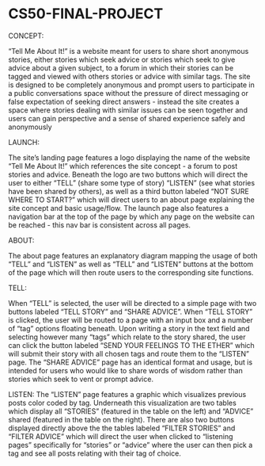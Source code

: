 # CS50-FINAL-PROJECT

CONCEPT:

“Tell Me About It!” is a website meant for users to share short anonymous stories, either stories which seek advice or stories which seek to give advice about a given subject, to a forum in which their stories can be tagged and viewed with others stories or advice with similar tags. The site is designed to be completely anonymous and prompt users to participate in a public conversations space without the pressure of direct messaging or false expectation of seeking direct answers - instead the site creates a space where stories dealing with similar issues can be seen together and users can gain perspective and a sense of shared experience safely and anonymously


LAUNCH:

The site’s landing page features a logo displaying the name of the website “Tell Me About It!” which references the site concept - a forum to post stories and advice. Beneath the logo are two buttons which will direct the user to either “TELL” (share some type of story) “LISTEN” (see what stories have been shared by others), as well as a third button labeled “NOT SURE WHERE TO START?” which will direct users to an about page explaining the site concept and basic usage/flow. The launch page also features a navigation bar at the top of the page by which any page on the website can be reached - this nav bar is consistent across all pages.


ABOUT:

The about page features an explanatory diagram mapping the usage of both “TELL” and “LISTEN” as well as “TELL” and “LISTEN” buttons at the bottom of the page which will then route users to the corresponding site functions. 


TELL:

When “TELL” is selected, the user will be directed to a simple page with two buttons labeled “TELL STORY” and “SHARE ADVICE”. When “TELL STORY” is clicked, the user will be routed to a page with an input box and a number of “tag” options floating beneath. Upon writing a story in the text field and selecting however many “tags” which relate to the story shared, the user can click the button labeled “SEND YOUR FEELINGS TO THE ETHER” which will submit their story with all chosen tags and route them to the “LISTEN” page. The “SHARE ADVICE” page has an identical format and usage, but is intended for users who would like to share words of wisdom rather than stories which seek to vent or prompt advice. 


LISTEN:
The “LISTEN” page features a graphic which visualizes previous posts color coded by tag. Underneath this visualization are two tables which display all “STORIES” (featured in the table on the left) and “ADVICE” shared (featured in the table on the right). There are also two buttons displayed directly above the the tables labeled “FILTER STORIES” and “FILTER ADVICE” which will direct the user when clicked to “listening pages” specifically for “stories” or “advice” where the user can then pick a tag and see all posts relating with their tag of choice.
